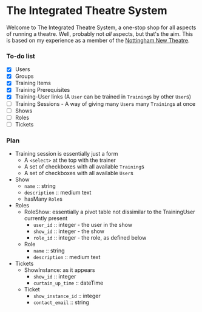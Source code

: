 # The Integrated Theatre System

Welcome to The Integrated Theatre System, a one-stop shop for all aspects of running a theatre.
Well, probably not *all* aspects, but that's the aim.
This is based on my experience as a member of the [Nottingham New Theatre](https://newtheatre.org.uk).

### To-do list
- [x] Users
- [x] Groups
- [x] Training Items
- [x] Training Prerequisites
- [x] Training-User links (A `User` can be trained in `Training`s by other `User`s)
- [ ] Training Sessions - A way of giving many `User`s many `Training`s at once
- [ ] Shows
- [ ] Roles
- [ ] Tickets

### Plan

- Training session is essentially just a form
    - A `<select>` at the top with the trainer
    - A set of checkboxes with all available `Training`s
    - A set of checkboxes with all available `User`s
- Show
    - `name` :: string
    - `description` :: medium text
    - hasMany `Role`s
- Roles
    - RoleShow: essentially a pivot table not dissimilar to the TrainingUser currently present
        - `user_id` :: integer - the user in the show
        - `show_id` :: integer - the show
        - `role_id` :: integer - the role, as defined below
    - Role
        - `name` :: string
        - `description` :: medium text
- Tickets
    - ShowInstance: as it appears
        - `show_id` :: integer
        - `curtain_up_time` :: dateTime
    - Ticket
        - `show_instance_id` :: integer
        - `contact_email` :: string
